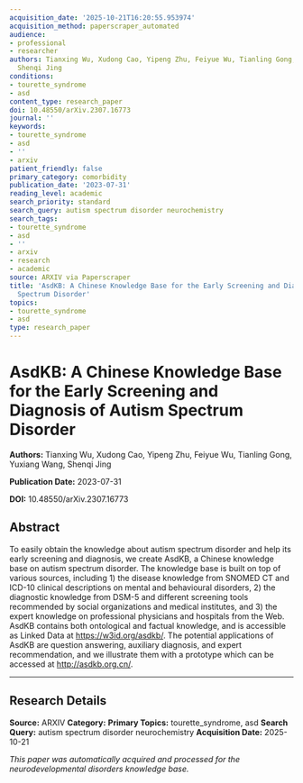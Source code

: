```yaml
---
acquisition_date: '2025-10-21T16:20:55.953974'
acquisition_method: paperscraper_automated
audience:
- professional
- researcher
authors: Tianxing Wu, Xudong Cao, Yipeng Zhu, Feiyue Wu, Tianling Gong, Yuxiang Wang,
  Shenqi Jing
conditions:
- tourette_syndrome
- asd
content_type: research_paper
doi: 10.48550/arXiv.2307.16773
journal: ''
keywords:
- tourette_syndrome
- asd
- ''
- arxiv
patient_friendly: false
primary_category: comorbidity
publication_date: '2023-07-31'
reading_level: academic
search_priority: standard
search_query: autism spectrum disorder neurochemistry
search_tags:
- tourette_syndrome
- asd
- ''
- arxiv
- research
- academic
source: ARXIV via Paperscraper
title: 'AsdKB: A Chinese Knowledge Base for the Early Screening and Diagnosis of Autism
  Spectrum Disorder'
topics:
- tourette_syndrome
- asd
type: research_paper
---
```


# AsdKB: A Chinese Knowledge Base for the Early Screening and Diagnosis of Autism Spectrum Disorder

**Authors:** Tianxing Wu, Xudong Cao, Yipeng Zhu, Feiyue Wu, Tianling Gong, Yuxiang Wang, Shenqi Jing

**Publication Date:** 2023-07-31

**DOI:** 10.48550/arXiv.2307.16773

## Abstract

To easily obtain the knowledge about autism spectrum disorder and help its early screening and diagnosis, we create AsdKB, a Chinese knowledge base on autism spectrum disorder. The knowledge base is built on top of various sources, including 1) the disease knowledge from SNOMED CT and ICD-10 clinical descriptions on mental and behavioural disorders, 2) the diagnostic knowledge from DSM-5 and different screening tools recommended by social organizations and medical institutes, and 3) the expert knowledge on professional physicians and hospitals from the Web. AsdKB contains both ontological and factual knowledge, and is accessible as Linked Data at https://w3id.org/asdkb/. The potential applications of AsdKB are question answering, auxiliary diagnosis, and expert recommendation, and we illustrate them with a prototype which can be accessed at http://asdkb.org.cn/.

---

## Research Details

**Source:** ARXIV
**Category:** 
**Primary Topics:** tourette_syndrome, asd
**Search Query:** autism spectrum disorder neurochemistry
**Acquisition Date:** 2025-10-21

*This paper was automatically acquired and processed for the neurodevelopmental disorders knowledge base.*
